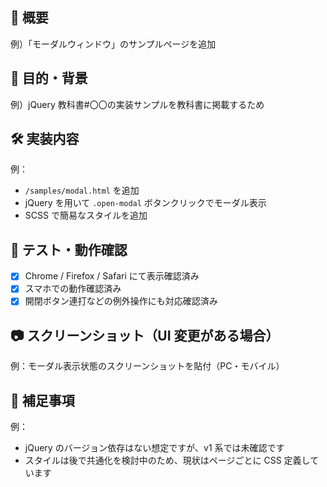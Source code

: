 ## 🚀 概要

<!-- 追加した機能の概要を記載してください -->

例）「モーダルウィンドウ」のサンプルページを追加

## 🎯 目的・背景

<!-- なぜこの機能を追加したのか、課題や要望などがあれば記載してください -->

例）jQuery 教科書#〇〇の実装サンプルを教科書に掲載するため

## 🛠 実装内容

<!-- 実装の詳細を箇条書きで記載してください -->

例：

- `/samples/modal.html` を追加
- jQuery を用いて `.open-modal` ボタンクリックでモーダル表示
- SCSS で簡易なスタイルを追加

## 🧪 テスト・動作確認

- [x] Chrome / Firefox / Safari にて表示確認済み
- [x] スマホでの動作確認済み
- [x] 開閉ボタン連打などの例外操作にも対応確認済み

## 📷 スクリーンショット（UI 変更がある場合）

<!-- UI 変更がある場合は、ビジュアルを貼ってください -->

例：モーダル表示状態のスクリーンショットを貼付（PC・モバイル）

## 📝 補足事項

<!-- レビュー時に伝えたいこと、注意点などがあれば記載してください -->

例：

- jQuery のバージョン依存はない想定ですが、v1 系では未確認です
- スタイルは後で共通化を検討中のため、現状はページごとに CSS 定義しています
